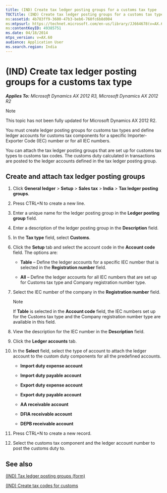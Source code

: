 ```yaml
---
title: (IND) Create tax ledger posting groups for a customs tax type
TOCTitle: (IND) Create tax ledger posting groups for a customs tax type
ms:assetid: 4b783ff9-3600-47b3-beb6-760fc6b8d004
ms:mtpsurl: https://technet.microsoft.com/en-us/library/JJ664678(v=AX.60)
ms:contentKeyID: 49385751
ms.date: 04/18/2014
mtps_version: v=AX.60
audience: Application User
ms.search.region: India
---
```


# (IND) Create tax ledger posting groups for a customs tax type 


_**Applies To:** Microsoft Dynamics AX 2012 R3, Microsoft Dynamics AX 2012 R2_


> [!NOTE]
> <P>This topic has not been fully updated for Microsoft Dynamics AX 2012 R2.</P>



You must create ledger posting groups for customs tax types and define ledger accounts for customs tax components for a specific Importer-Exporter Code (IEC) number or for all IEC numbers.

You can attach the tax ledger posting groups that are set up for customs tax types to customs tax codes. The customs duty calculated in transactions are posted to the ledger accounts defined in the tax ledger posting group.

## Create and attach tax ledger posting groups

1.  Click **General ledger** \> **Setup** \> **Sales tax** \> **India** \> **Tax ledger posting groups**.

2.  Press CTRL+N to create a new line.

3.  Enter a unique name for the ledger posting group in the **Ledger posting group** field.

4.  Enter a description of the ledger posting group in the **Description** field.

5.  In the **Tax type** field, select **Customs**.

6.  Click the **Setup** tab and select the account code in the **Account code** field. The options are:
    
      - **Table** – Define the ledger accounts for a specific IEC number that is selected in the **Registration number** field.
    
      - **All** – Define the ledger accounts for all IEC numbers that are set up for Customs tax type and Company registration number type.

7.  Select the IEC number of the company in the **Registration number** field.
    

    > [!NOTE]
    > <P>If <STRONG>Table</STRONG> is selected in the <STRONG>Account code</STRONG> field, the IEC numbers set up for the Customs tax type and the Company registration number type are available in this field.</P>



8.  View the description for the IEC number in the **Description** field.

9.  Click the **Ledger accounts** tab.

10. In the **Select** field, select the type of account to attach the ledger account to the custom duty components for all the predefined accounts.
    
      - **Import duty expense account**
    
      - **Import duty payable account**
    
      - **Export duty expense account**
    
      - **Export duty payable account**
    
      - **AA receivable account**
    
      - **DFIA receivable account**
    
      - **DEPB receivable account**

11. Press CTRL+N to create a new record.

12. Select the customs tax component and the ledger account number to post the customs duty to.

## See also

[(IND) Tax ledger posting groups (form)](https://technet.microsoft.com/en-us/library/jj664546\(v=ax.60\))

[(IND) Create tax codes for customs](ind-create-tax-codes-for-customs.md)

  


